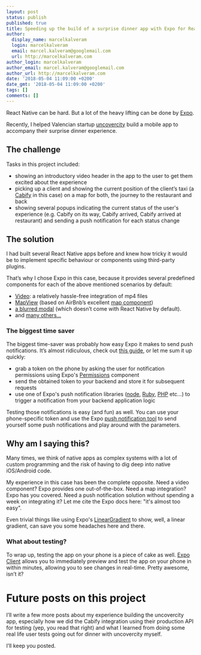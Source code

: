 ```yaml
---
layout: post
status: publish
published: true
title: Speeding up the build of a surprise dinner app with Expo for React Native
author:
  display_name: marcelkalveram
  login: marcelkalveram
  email: marcel.kalveram@googlemail.com
  url: http://marcelkalveram.com
author_login: marcelkalveram
author_email: marcel.kalveram@googlemail.com
author_url: http://marcelkalveram.com
date: '2018-05-04 11:09:00 +0200'
date_gmt: '2018-05-04 11:09:00 +0200'
tags: []
comments: []
---
```


React Native can be hard. But a lot of the heavy lifting can be done by <a href="https://expo.io/" target="_blank">Expo</a>.

Recently, I helped Valencian startup <a href="https://uncovercity.com/" target="_blank">uncovercity</a> build a mobile app to accompany their surprise dinner experience. 

## The challenge

Tasks in this project included:

- showing an introductory video header in the app to the user to get them excited about the experience
- picking up a client and showing the current position of the client’s taxi (a <a href="https://www.cabify.com/" target="_blank">Cabify</a> in this case) on a map for both, the journey to the restaurant and back
- showing several popups indicating the current status of the user's experience (e.g. Cabify on its way, Cabify arrived, Cabify arrived at restaurant) and sending a push notification for each status change

## The solution

I had built several React Native apps before and knew how tricky it would be to implement specific behaviour or components using third-party plugins. 

That’s why I chose Expo in this case, because it provides several predefined components for each of the above mentioned scenarios by default: 

- <a href="https://docs.expo.io/versions/v27.0.0/sdk/video" target="_blank">Video</a>: a relatively hassle-free integration of mp4 files
- <a href="https://docs.expo.io/versions/v27.0.0/sdk/map-view" target="_blank">MapView</a> (based on AirBnb’s excellent <a href="https://github.com/react-community/react-native-maps" target="_blank">map component</a>)
- <a href="https://docs.expo.io/versions/v27.0.0/sdk/blur-view" target="_blank">a blurred modal</a> (which doesn’t come with React Native by default).
- and <a href="https://docs.expo.io/versions/latest/" target="_blank">many others...</a>

### The biggest time saver

The biggest time-saver was probably how easy Expo it makes to send push notifications. It’s almost ridiculous, check out <a href="https://docs.expo.io/versions/v27.0.0/guides/push-notifications" target="_blank">this guide</a>, or let me sum it up quickly: 
- grab a token on the phone by asking the user for notification permissions using Expo's <a href="https://docs.expo.io/versions/v27.0.0/sdk/permissions" target="_blank">Permissions</a> component
- send the obtained token to your backend and store it for subsequent requests
- use one of Expo's push notification libraries (<a href="https://github.com/exponent/exponent-server-sdk-node" target="_blank">node</a>, <a href="https://github.com/exponent/exponent-server-sdk-ruby" target="_blank">Ruby</a>, <a href="https://github.com/Alymosul/exponent-server-sdk-php" target="_blank">PHP</a> etc...) to trigger a notification from your backend application logic

Testing those notifications is easy (and fun) as well. You can use your phone-specific token and use the Expo <a href="https://expo.io/dashboard/notifications" target="_blank">push notification tool</a> to send yourself some push notifications and play around with the parameters.

## Why am I saying this?
Many times, we think of native apps as complex systems with a lot of custom programming and the risk of having to dig deep into native iOS/Android code.

My experience in this case has been the complete opposite. Need a video component? Expo provides one out-of-the-box. Need a map integration? Expo has you covered. Need a push notification solution without spending a week on integrating it? Let me cite the Expo docs here: "it's almost too easy".

Even trivial things like using Expo's <a href="https://docs.expo.io/versions/latest/sdk/linear-gradient" target="_blank">LinearGradient</a> to show, well, a linear gradient, can save you some headaches here and there.

### What about testing?

To wrap up, testing the app on your phone is a piece of cake as well. <a href="https://itunes.apple.com/us/app/expo-client/id982107779?mt=8" target="_blank">Expo Client</a> allows you to immediately preview and test the app on your phone in within minutes, allowing you to see changes in real-time. Pretty awesome, isn’t it?

# Future posts on this project

I’ll write a few more posts about my experience building the uncovercity app, especially how we did the Cabify integration using their production API for testing (yep, you read that right) and what I learned from doing some real life user tests going out for dinner with uncovercity myself.

I’ll keep you posted.

